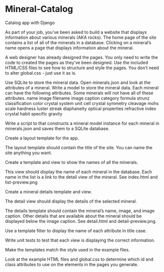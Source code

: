 # Mineral-Catalog
Catalog app with Django 

As part of your job, you’ve been asked to build a website that displays information about various minerals (AKA rocks). 
The home page of the site contains a list of all of the minerals in a database. 
Clicking on a mineral’s name opens a page that displays information about the mineral.

A web designer has already designed the pages. 
You only need to write the code to created the pages as they’ve been designed. 
Use the included HTML/CSS files to see how to structure and style the pages. 
You don’t need to alter global.css - just use it as is.

Use SQLite to store the mineral data.
Open minerals.json and look at the attributes of a mineral. 
Write a model to store the mineral data. 
Each mineral can have the following attributes. 
Some minerals will not have all of these attributes.
name
image filename
image caption
category
formula
strunz classification
color
crystal system
unit cell
crystal symmetry
cleavage
mohs scale hardness
luster
streak
diaphaneity
optical properties
refractive index
crystal habit
specific gravity

Write a script to that constructs a mineral model instance for each mineral in minerals.json and 
saves them to a SQLite database.

Create a layout template for the app.

The layout template should contain the title of the site. You can name the site anything you want.

Create a template and view to show the names of all the minerals.

This view should display the name of each mineral in the database. 
Each name in the list is a link to the detail view of the mineral. 
See index.html and list-preview.png

Create a mineral details template and view.

The detail view should display the details of the selected mineral.

The details template should contain the mineral’s name, image, and image caption. 
Other details that are available about the mineral should be displayed below the image caption. 
See detail.html and detail-preview.png.

Use a template filter to display the name of each attribute in title case.

Write unit tests to test that each view is displaying the correct information.

Make the templates match the style used in the example files.

Look at the example HTML files and global.css to determine which id and class attributes to use on the elements 
in the pages you generate.
